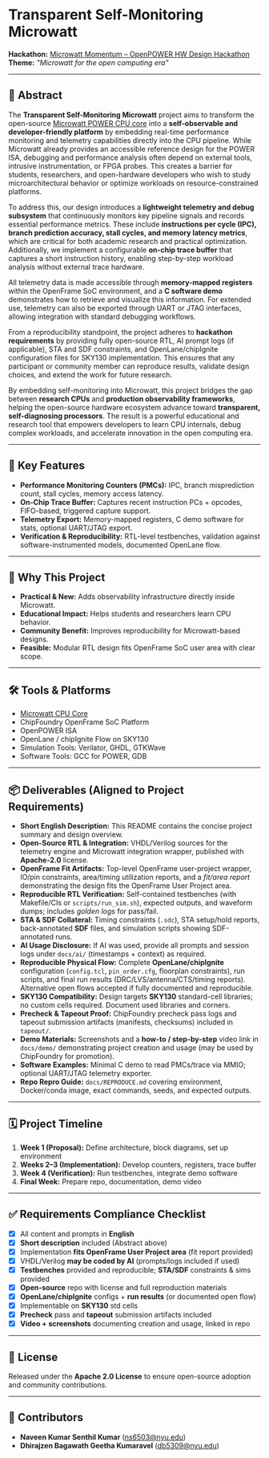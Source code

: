 # Transparent Self-Monitoring Microwatt

**Hackathon:** [Microwatt Momentum – OpenPOWER HW Design Hackathon](https://chipfoundry.org/)  
**Theme:** *"Microwatt for the open computing era"*

---

## 📌 Abstract

The **Transparent Self-Monitoring Microwatt** project aims to transform the open-source [Microwatt POWER CPU core](https://git.openpower.foundation/cores/microwatt) into a **self-observable and developer-friendly platform** by embedding real-time performance monitoring and telemetry capabilities directly into the CPU pipeline. While Microwatt already provides an accessible reference design for the POWER ISA, debugging and performance analysis often depend on external tools, intrusive instrumentation, or FPGA probes. This creates a barrier for students, researchers, and open-hardware developers who wish to study microarchitectural behavior or optimize workloads on resource-constrained platforms.

To address this, our design introduces a **lightweight telemetry and debug subsystem** that continuously monitors key pipeline signals and records essential performance metrics. These include **instructions per cycle (IPC), branch prediction accuracy, stall cycles, and memory latency metrics**, which are critical for both academic research and practical optimization. Additionally, we implement a configurable **on-chip trace buffer** that captures a short instruction history, enabling step-by-step workload analysis without external trace hardware.  

All telemetry data is made accessible through **memory-mapped registers** within the OpenFrame SoC environment, and a **C software demo** demonstrates how to retrieve and visualize this information. For extended use, telemetry can also be exported through UART or JTAG interfaces, allowing integration with standard debugging workflows.  

From a reproducibility standpoint, the project adheres to **hackathon requirements** by providing fully open-source RTL, AI prompt logs (if applicable), STA and SDF constraints, and OpenLane/chipIgnite configuration files for SKY130 implementation. This ensures that any participant or community member can reproduce results, validate design choices, and extend the work for future research.  

By embedding self-monitoring into Microwatt, this project bridges the gap between **research CPUs** and **production observability frameworks**, helping the open-source hardware ecosystem advance toward **transparent, self-diagnosing processors**. The result is a powerful educational and research tool that empowers developers to learn CPU internals, debug complex workloads, and accelerate innovation in the open computing era.

---

## 🚀 Key Features
- **Performance Monitoring Counters (PMCs):** IPC, branch misprediction count, stall cycles, memory access latency.  
- **On-Chip Trace Buffer:** Captures recent instruction PCs + opcodes, FIFO-based, triggered capture support.  
- **Telemetry Export:** Memory-mapped registers, C demo software for stats, optional UART/JTAG export.  
- **Verification & Reproducibility:** RTL-level testbenches, validation against software-instrumented models, documented OpenLane flow.  

---

## 🎯 Why This Project
- **Practical & New:** Adds observability infrastructure directly inside Microwatt.  
- **Educational Impact:** Helps students and researchers learn CPU behavior.  
- **Community Benefit:** Improves reproducibility for Microwatt-based designs.  
- **Feasible:** Modular RTL design fits OpenFrame SoC user area with clear scope.  

---

## 🛠 Tools & Platforms
- [Microwatt CPU Core](https://git.openpower.foundation/cores/microwatt)  
- ChipFoundry OpenFrame SoC Platform  
- OpenPOWER ISA  
- OpenLane / chipIgnite Flow on SKY130  
- Simulation Tools: Verilator, GHDL, GTKWave  
- Software Tools: GCC for POWER, GDB  

---

## 📦 Deliverables (Aligned to Project Requirements)
- **Short English Description:** This README contains the concise project summary and design overview.  
- **Open-Source RTL & Integration:** VHDL/Verilog sources for the telemetry engine and Microwatt integration wrapper, published with **Apache-2.0** license.  
- **OpenFrame Fit Artifacts:** Top-level OpenFrame user-project wrapper, IO/pin constraints, area/timing utilization reports, and a *fit/area report* demonstrating the design fits the OpenFrame User Project area.  
- **Reproducible RTL Verification:** Self-contained testbenches (with Makefile/CIs or `scripts/run_sim.sh`), expected outputs, and waveform dumps; includes *golden logs* for pass/fail.  
- **STA & SDF Collateral:** Timing constraints (`.sdc`), STA setup/hold reports, back-annotated **SDF** files, and simulation scripts showing SDF-annotated runs.  
- **AI Usage Disclosure:** If AI was used, provide all prompts and session logs under `docs/ai/` (timestamps + context) as required.  
- **Reproducible Physical Flow:** Complete **OpenLane/chipIgnite** configuration (`config.tcl`, `pin_order.cfg`, floorplan constraints), run scripts, and final run results (DRC/LVS/antenna/CTS/timing reports). Alternative open flows accepted if fully documented and reproducible.  
- **SKY130 Compatibility:** Design targets **SKY130** standard-cell libraries; no custom cells required. Document used libraries and corners.  
- **Precheck & Tapeout Proof:** ChipFoundry precheck pass logs and tapeout submission artifacts (manifests, checksums) included in `tapeout/`.  
- **Demo Materials:** Screenshots and a **how-to / step-by-step** video link in `docs/demo/` demonstrating project creation and usage (may be used by ChipFoundry for promotion).  
- **Software Examples:** Minimal C demo to read PMCs/trace via MMIO; optional UART/JTAG telemetry exporter.  
- **Repo Repro Guide:** `docs/REPRODUCE.md` covering environment, Docker/conda image, exact commands, seeds, and expected outputs.

---

## 🗓 Project Timeline
1. **Week 1 (Proposal):** Define architecture, block diagrams, set up environment  
2. **Weeks 2–3 (Implementation):** Develop counters, registers, trace buffer  
3. **Week 4 (Verification):** Run testbenches, integrate demo software  
4. **Final Week:** Prepare repo, documentation, demo video  

---

## ✅ Requirements Compliance Checklist
- [x] All content and prompts in **English**  
- [x] **Short description** included (Abstract above)  
- [x] Implementation **fits OpenFrame User Project area** (fit report provided)  
- [x] VHDL/Verilog **may be coded by AI** (prompts/logs included if used)  
- [x] **Testbenches** provided and reproducible; **STA/SDF** constraints & sims provided  
- [x] **Open-source** repo with license and full reproduction materials  
- [x] **OpenLane/chipIgnite** configs + **run results** (or documented open flow)  
- [x] Implementable on **SKY130** std cells  
- [x] **Precheck** pass and **tapeout** submission artifacts included  
- [x] **Video + screenshots** documenting creation and usage, linked in repo  

---

## 📄 License
Released under the **Apache 2.0 License** to ensure open-source adoption and community contributions.

---

## 👥 Contributors
- **Naveen Kumar Senthil Kumar** ([ns6503@nyu.edu](mailto:ns6503@nyu.edu))  
- **Dhirajzen Bagawath Geetha Kumaravel** ([db5309@nyu.edu](mailto:db5309@nyu.edu))  

